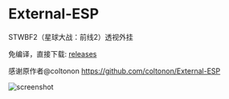 # External-ESP

STWBF2（星球大战：前线2）透视外挂

免编译，直接下载: [releases](https://github.com/simshelper/External-ESP/releases)

感谢原作者@coltonon https://github.com/coltonon/External-ESP

![screenshot](https://raw.githubusercontent.com/coltonon/External-ESP/master/image.png)
